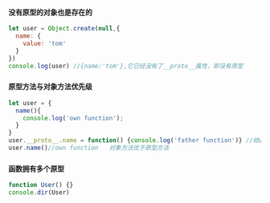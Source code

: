 ### `没有原型的对象也是存在的`
```js
let user = Object.create(null,{
  name: {
    value: 'tom'
  }
})
console.log(user) //{name:'tom'},它已经没有了__proto__属性，即没有原型
```
### `原型方法与对象方法优先级`
```jsx
let user = {
  name(){
    console.log('own function');
  }
}
user.__proto__.name = function() {console.log('father function')} //给user的父级添加一个方法
user.name()//own function   对象方法优于原型方法
```
### `函数拥有多个原型`
```jsx
function User() {}
console.dir(User)
```